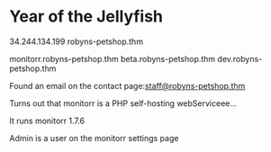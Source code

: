 # Year of the Jellyfish

34.244.134.199	robyns-petshop.thm

monitorr.robyns-petshop.thm
beta.robyns-petshop.thm
dev.robyns-petshop.thm


Found an email on the contact page:staff@robyns-petshop.thm


Turns out that monitorr is a PHP self-hosting webServiceee...	

It runs monitorr 1.7.6

Admin is a user on the monitorr settings page